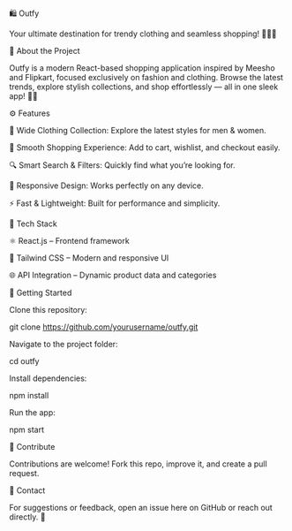🛍️ Outfy

Your ultimate destination for trendy clothing and seamless shopping! 👕👗✨

💫 About the Project

Outfy is a modern React-based shopping application inspired by Meesho and Flipkart, focused exclusively on fashion and clothing. Browse the latest trends, explore stylish collections, and shop effortlessly — all in one sleek app! 💃🕺

⚙️ Features

👗 Wide Clothing Collection: Explore the latest styles for men & women.

🛒 Smooth Shopping Experience: Add to cart, wishlist, and checkout easily.

🔍 Smart Search & Filters: Quickly find what you’re looking for.

📱 Responsive Design: Works perfectly on any device.

⚡ Fast & Lightweight: Built for performance and simplicity.

🧰 Tech Stack

⚛️ React.js – Frontend framework

🎨 Tailwind CSS – Modern and responsive UI

🌐 API Integration – Dynamic product data and categories

🚀 Getting Started

Clone this repository:

git clone https://github.com/yourusername/outfy.git


Navigate to the project folder:

cd outfy


Install dependencies:

npm install


Run the app:

npm start

🤝 Contribute

Contributions are welcome! Fork this repo, improve it, and create a pull request.

📩 Contact

For suggestions or feedback, open an issue here on GitHub or reach out directly. 💬
